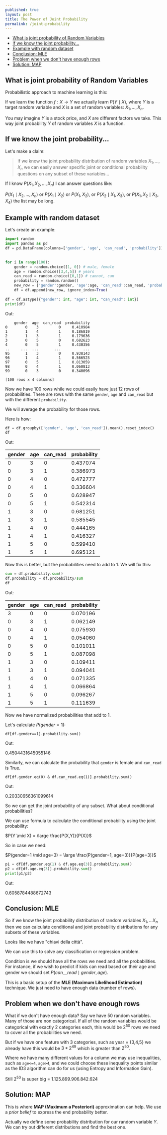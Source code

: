 ```yaml
---
published: true
layout: post
title: The Power of Joint Probability
permalink: /joint-probability
---
```

- [What is joint probability of Random Variables](#what-is-joint-probability-of-random-variables)
- [If we know the joint probability...](#if-we-know-the-joint-probability)
- [Example with random dataset](#example-with-random-dataset)
- [Conclusion: MLE](#conclusion-mle)
- [Problem when we don't have enough rows](#problem-when-we-dont-have-enough-rows)
- [Solution: MAP](#solution-map)
 
## What is joint probability of Random Variables
 
Probabilistic approach to machine learning is this:
 
If we learn the function $f:X→Y$ we actually learn $P(Y \mid X)$, where $Y$ is a target random variable and $X$ is a set of random variables: $X_1, ..., X_n$.
 
You may imagine $Y$ is a stock price, and $X$ are different factors we take. This way joint probability $Y$ of random variables $X$ is a function.
 
## If we know the joint probability...
 
Let's make a claim:
 
> If we know the joint probability distribution of random variables ${X_1, ... , X_n}$ we can easily answer specific joint or conditional probability questions on any subset of these variables...
 
If I know $P(X_1, X_2, ..., X_n)$ I can answer questions like:
 
$P(X_1 \mid X_2,  ... , X_n)$ or $P(X_1 \mid X_2)$ or $P(X_1, X_2)$, or $P(X_2 \mid X_1, X_3)$, or $P(X_1, X_2 \mid X_3, X_4)$ the list may be long.
 
## Example with random dataset
Let's create an example:
 
```python
import random
import pandas as pd
df = pd.DataFrame(columns=['gender', 'age', 'can_read', 'probability'])
 
 
for i in range(100):
    gender = random.choice([1, 0]) # male, female
    age = random.choice([3,4,5]) # years
    can_read = random.choice([0,1]) # cannot, can
    probability = random.random()
    new_row = {'gender':gender, 'age':age, 'can_read':can_read, 'probability':probability}
    df = df.append(new_row, ignore_index=True)
    
df = df.astype({"gender": int, "age": int, "can_read": int})
print(df)
```
 
Out:
```
    gender  age  can_read  probability
0        0    3         0     0.410984
1        1    4         1     0.186819
2        1    3         1     0.179636
3        0    5         0     0.682623
4        0    5         1     0.430356
..     ...  ...       ...          ...
95       1    3         0     0.938143
96       1    4         1     0.566523
97       0    5         1     0.813059
98       0    4         1     0.060813
99       0    3         0     0.340096
 
[100 rows x 4 columns]
```
 
Now we have 100 rows while we could easily have just 12 rows of probabilities. There are rows with the same `gender`, `age` and `can_read` but with the different `probability`.
 
We will average the probability for those rows.
 
Here is how:
 
```python
df = df.groupby(['gender', 'age', 'can_read']).mean().reset_index()
df
```
Out:
 
 
|gender|age|can_read|probability|
|-|-|-|-|
|0|3|0|0.437074
|0|3|1|0.386973
|0|4|0|0.472777
|0|4|1|0.336604
|0|5|0|0.628947
|0|5|1|0.542314
|1|3|0|0.681251
|1|3|1|0.585545
|1|4|0|0.444165
|1|4|1|0.416327
|1|5|0|0.599410
|1|5|1|0.695121
 
 
Now this is better, but the probabilities need to add to 1. We will fix this:
 
```python
sum = df.probability.sum()
df.probability = df.probability/sum
df
```
Out:
 
|gender|age|can_read|probability|
|-|-|-|-|
|3|0|0|0.070196
|0|3|1|0.062149
|0|4|0|0.075930
|0|4|1|0.054060
|0|5|0|0.101011
|0|5|1|0.087098
|1|3|0|0.109411
|1|3|1|0.094041
|1|4|0|0.071335
|1|4|1|0.066864
|1|5|0|0.096267
|1|5|1|0.111639
 
Now we have normalized probabilities that add to 1.
 
Let's calculate $P(gender=1)$:
 
```
df[df.gender==1].probability.sum()
```
Out:
 
0.4504431645055146
 
 
Similarly, we can calculate the probability that `gender` is female and `can_read` is True.
 
```
df[df.gender.eq(0) & df.can_read.eq(1)].probability.sum()
```
 
Out:
 
0.20330656361099614
 
 
So we can get the joint probability of any subset. What about conditional probabilities? 
 
We can use formula to calculate the conditional probability using the joint probability:
 
$P(Y \mid X) = \large \frac{P(X,Y)}{P(X)}$
 
So in case we need:
 
$P(gender=1 \mid age=3) = \large \frac{P(gender=1, age=3)}{P(age=3)}$
 
```python
p1 = df[df.gender.eq(1) & df.age.eq(3)].probability.sum()
p2 = df[df.age.eq(3)].probability.sum()
print(p1/p2)
```
Out:
 
0.6058784488672743
 
## Conclusion: MLE
 
So if we know the joint probability distribution of random variables $X_1,...X_n$  then we can calculate conditional and joint probability distributions for any subsets of these variables.
 
Looks like we have "chiavi della città".
 
We can use this to solve any classification or regression problem.
 
Condition is we should have all the rows we need and all the probabilities. For instance, if we wish to predict if kids can read based on their age and gender we should set $P(can＿read \mid gender, age)$.
 
This is a basic setup of the **MLE (Maximum Likelihood Estimation)** technique. We just need to have enough data (number of rows).
 
 
## Problem when we don't have enough rows
 
What if we don't have enough data? Say we have 50 random variables. Many of those are non categorical. If all of the random variables would be categorical with exactly 2 categories each, this would be $2^{50}$ rows we need to cover all the probabilities we need.
 
But if we have one feature with 3 categories, such as year = {3,4,5} we already have this would be $3*2^{49}$ which is greater than $2^{50}$.
 
Where we have many different values for a column we may use inequalities, such as `age<=4`, `age>4`, and we could choose these inequality points similar as the ID3 algorithm can do for us (using Entropy and Information Gain).
 
Still $2^{50}$ is super big = 1.125.899.906.842.624
 
 
## Solution: MAP 
This is where **MAP (Maximum a Posteriori)** approximation can help. We use a _prior belief_ to express the end probability better. 
 
Actually we define some probability distribution for our random variable $Y$. We can try out different distributions and find the best one.


